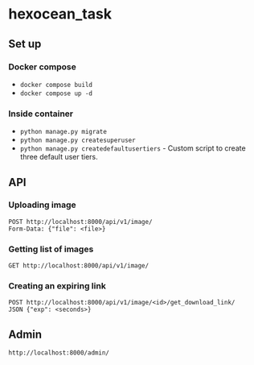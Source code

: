 # hexocean_task
## Set up
### Docker compose
- `docker compose build`
- `docker compose up -d`
### Inside container
- `python manage.py migrate`  
- `python manage.py createsuperuser`  
- `python manage.py createdefaultusertiers` - Custom script to create three default user tiers.  
## API
### Uploading image
`POST http://localhost:8000/api/v1/image/`  
`Form-Data: {"file": <file>}`
### Getting list of images
`GET http://localhost:8000/api/v1/image/`
### Creating an expiring link
`POST http://localhost:8000/api/v1/image/<id>/get_download_link/`  
`JSON {"exp": <seconds>}`
## Admin
`http://localhost:8000/admin/`
